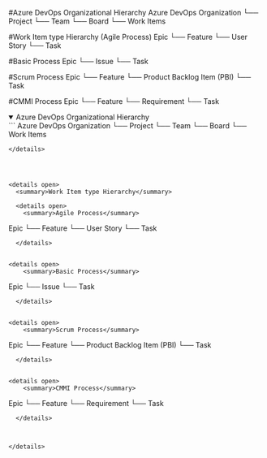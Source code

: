 #Azure DevOps Organizational Hierarchy
Azure DevOps Organization
└── Project
    └── Team
        └── Board
            └── Work Items



#Work Item type Hierarchy (Agile Process)
Epic
└── Feature
    └── User Story
        └── Task


#Basic Process
Epic
└── Issue
    └── Task


#Scrum Process
Epic
└── Feature
    └── Product Backlog Item (PBI)
        └── Task


#CMMI Process
Epic
└── Feature
    └── Requirement
        └── Task


<details open>
  <summary>Azure DevOps Organizational Hierarchy</summary>
  ```
Azure DevOps Organization
└── Project
    └── Team
        └── Board
            └── Work Items

```
</details>




<details open>
  <summary>Work Item type Hierarchy</summary>

  <details open>
    <summary>Agile Process</summary>

```
Epic
└── Feature
    └── User Story
        └── Task
```
  </details>


<details open>
    <summary>Basic Process</summary>

```
Epic
└── Issue
    └── Task
```
  </details>


<details open>
    <summary>Scrum Process</summary>

```
Epic
└── Feature
    └── Product Backlog Item (PBI)
        └── Task

```
  </details>


<details open>
    <summary>CMMI Process</summary>

```
Epic
└── Feature
    └── Requirement
        └── Task

```
  </details>



</details>
